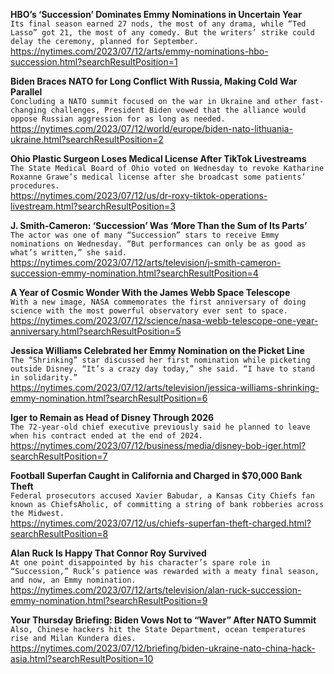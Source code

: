 **HBO’s ‘Succession’ Dominates Emmy Nominations in Uncertain Year**\
`Its final season earned 27 nods, the most of any drama, while “Ted Lasso” got 21, the most of any comedy. But the writers’ strike could delay the ceremony, planned for September.`\
https://nytimes.com/2023/07/12/arts/emmy-nominations-hbo-succession.html?searchResultPosition=1

**Biden Braces NATO for Long Conflict With Russia, Making Cold War Parallel**\
`Concluding a NATO summit focused on the war in Ukraine and other fast-changing challenges, President Biden vowed that the alliance would oppose Russian aggression for as long as needed.`\
https://nytimes.com/2023/07/12/world/europe/biden-nato-lithuania-ukraine.html?searchResultPosition=2

**Ohio Plastic Surgeon Loses Medical License After TikTok Livestreams**\
`The State Medical Board of Ohio voted on Wednesday to revoke Katharine Roxanne Grawe’s medical license after she broadcast some patients’ procedures.`\
https://nytimes.com/2023/07/12/us/dr-roxy-tiktok-operations-livestream.html?searchResultPosition=3

**J. Smith-Cameron: ‘Succession’ Was ‘More Than the Sum of Its Parts’**\
`The actor was one of many “Succession” stars to receive Emmy nominations on Wednesday. “But performances can only be as good as what’s written,” she said.`\
https://nytimes.com/2023/07/12/arts/television/j-smith-cameron-succession-emmy-nomination.html?searchResultPosition=4

**A Year of Cosmic Wonder With the James Webb Space Telescope**\
`With a new image, NASA commemorates the first anniversary of doing science with the most powerful observatory ever sent to space.`\
https://nytimes.com/2023/07/12/science/nasa-webb-telescope-one-year-anniversary.html?searchResultPosition=5

**Jessica Williams Celebrated her Emmy Nomination on the Picket Line**\
`The “Shrinking” star discussed her first nomination while picketing outside Disney. “It’s a crazy day today,” she said. “I have to stand in solidarity.”`\
https://nytimes.com/2023/07/12/arts/television/jessica-williams-shrinking-emmy-nomination.html?searchResultPosition=6

**Iger to Remain as Head of Disney Through 2026**\
`The 72-year-old chief executive previously said he planned to leave when his contract ended at the end of 2024.`\
https://nytimes.com/2023/07/12/business/media/disney-bob-iger.html?searchResultPosition=7

**Football Superfan Caught in California and Charged in $70,000 Bank Theft**\
`Federal prosecutors accused Xavier Babudar, a Kansas City Chiefs fan known as ChiefsAholic, of committing a string of bank robberies across the Midwest.`\
https://nytimes.com/2023/07/12/us/chiefs-superfan-theft-charged.html?searchResultPosition=8

**Alan Ruck Is Happy That Connor Roy Survived**\
`At one point disappointed by his character’s spare role in “Succession,” Ruck’s patience was rewarded with a meaty final season, and now, an Emmy nomination.`\
https://nytimes.com/2023/07/12/arts/television/alan-ruck-succession-emmy-nomination.html?searchResultPosition=9

**Your Thursday Briefing: Biden Vows Not to “Waver” After NATO Summit**\
`Also, Chinese hackers hit the State Department, ocean temperatures rise and Milan Kundera dies.`\
https://nytimes.com/2023/07/12/briefing/biden-ukraine-nato-china-hack-asia.html?searchResultPosition=10

